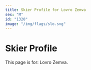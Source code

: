```yaml
---
title: Skier Profile for Lovro Zemva
sex: "M"
id: "1320"
image: "/img/flags/slo.svg" 
---
```


# Skier Profile

This page is for: Lovro Zemva.
    